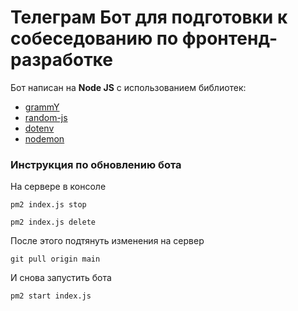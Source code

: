 # Телеграм Бот для подготовки к собеседованию по фронтенд-разработке

Бот написан на **Node JS** с использованием библиотек:
* [grammY](https://grammy.dev/)
* [random-js](https://www.npmjs.com/package/random-js)
* [dotenv](https://www.npmjs.com/package/dotenv)
* [nodemon](https://www.npmjs.com/package/nodemon)
### Инструкция по обновлению бота

На сервере в консоле
```
pm2 index.js stop
```
```
pm2 index.js delete
```
После этого подтянуть изменения на сервер

```
git pull origin main
```
И снова запустить бота
```
pm2 start index.js
```